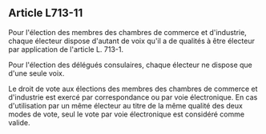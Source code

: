 Article L713-11
----
Pour l'élection des membres des chambres de commerce et d'industrie, chaque
électeur dispose d'autant de voix qu'il a de qualités à être électeur par
application de l'article L. 713-1.

Pour l'élection des délégués consulaires, chaque électeur ne dispose que d'une
seule voix.

Le droit de vote aux élections des membres des chambres de commerce et
d'industrie est exercé par correspondance ou par voie électronique. En cas
d'utilisation par un même électeur au titre de la même qualité des deux modes de
vote, seul le vote par voie électronique est considéré comme valide.
